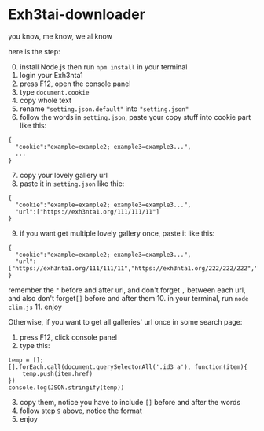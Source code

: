 # Exh3tai-downloader
you know, me know, we al know

here is the step:

0. install Node.js then run ```npm install``` in your terminal
1. login your Exh3nta1
2. press F12, open the console panel
3. type ```document.cookie```
4. copy whole text
5. rename ```"setting.json.default"``` into ```"setting.json"```
6. follow the words in ```setting.json```, paste your copy stuff into cookie part like this:
```
{
  "cookie":"example=example2; example3=example3...",
  ...
}
```
7. copy your lovely gallery url
8. paste it in ```setting.json``` like thie:
```
{
  "cookie":"example=example2; example3=example3...",
  "url":["https://exh3nta1.org/111/111/11"]
}
```
9. if you want get multiple lovely gallery once, paste it like this:
```
{
  "cookie":"example=example2; example3=example3...",
  "url":["https://exh3nta1.org/111/111/11","https://exh3nta1.org/222/222/222","https://exh3nta1.org/333/333/33"]
}
```
remember the ```"``` before and after url, and don't forget ```,``` between each url, and also don't forget```[]``` before and after them
10. in your terminal, run ```node clim.js```
11. enjoy

Otherwise, if you want to get all galleries' url once in some search page: 
1. press F12, click console panel
2. type this:
```
temp = [];
[].forEach.call(document.querySelectorAll('.id3 a'), function(item){
    temp.push(item.href)
})
console.log(JSON.stringify(temp))
```
3. copy them, notice you have to include ```[]``` before and after the words
4. follow step ```9``` above, notice the format
5. enjoy
